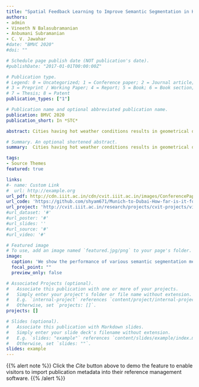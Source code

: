 ```yaml
---
title: "Spatial Feedback Learning to Improve Semantic Segmentation in Hot Weather (BMVC 2020)"
authors:
- admin
- Vineeth N Balasubramanian
- Anbumani Subramanian
- C. V. Jawahar
#date: "BMVC 2020"
#doi: ""

# Schedule page publish date (NOT publication's date).
#publishDate: "2017-01-01T00:00:00Z"

# Publication type.
# Legend: 0 = Uncategorized; 1 = Conference paper; 2 = Journal article;
# 3 = Preprint / Working Paper; 4 = Report; 5 = Book; 6 = Book section;
# 7 = Thesis; 8 = Patent
publication_types: ["1"]

# Publication name and optional abbreviated publication name.
publication: BMVC 2020
publication_short: In *STC*

abstract: Cities having hot weather conditions results in geometrical distortion, thereby adversely affecting the performance of semantic segmentation model. In this work, we study the problem of semantic segmentation model in adapting to such hot climate cities. This issue can be circumvented by collecting and annotating images in such weather conditions and training segmentation models on those images. But the task of semantically annotating images for every environment is painstaking and expensive. Hence, we propose a framework that improves the performance of semantic segmentation models without explicitly creating an annotated dataset for such adverse weather variations. Our framework consists of two parts, a restoration network to remove the geometrical distortions caused by hot weather and an adaptive segmentation network that is trained on an additional loss to adapt to the statistics of the ground-truth segmentation map. We train our framework on the Cityscapes dataset, which showed a total IoU gain of 12.707 over standard segmentation models. We also observe that the segmentation results obtained by our framework gave a significant improvement for small classes such as poles, person, and rider, which are essential and valuable for autonomous navigation based applications.

# Summary. An optional shortened abstract.
summary:  Cities having hot weather conditions results in geometrical distortion, thereby adversely affecting the performance of semantic segmentation model. In this work, we study the problem of semantic segmentation model in adapting to such hot climate cities.

tags:
- Source Themes
featured: true

links:
#- name: Custom Link
#  url: http://example.org
url_pdf: http://cdn.iiit.ac.in/cdn/cvit.iiit.ac.in/images/ConferencePapers/2020/Munich2Dubai-wacv.pdf
url_code: 'https://github.com/shyam671/Munich-to-Dubai-How-far-is-it-for-Semantic-Segmentation'
url_project: 'http://cvit.iiit.ac.in/research/projects/cvit-projects/vision-in-atmospheric-turbulence'
#url_dataset: '#'
#url_poster: '#'
#url_slides: ''
#url_source: '#'
#url_video: '#'

# Featured image
# To use, add an image named `featured.jpg/png` to your page's folder. 
image:
  caption: 'We show the performance of various semantic segmentation methods on a turbulent (hot weather condition) image. Our method clearly outperforms DeepLabV3 and Coral-DLV3 (DeepLabV3 trained on CORAL loss). We can notice that our approach removes the noisy segmentation output (can be seen on the segmentation output of roads) of Coral-DLV3 giving higher IoU and refined segmentation output.'
  focal_point: ""
  preview_only: false

# Associated Projects (optional).
#   Associate this publication with one or more of your projects.
#   Simply enter your project's folder or file name without extension.
#   E.g. `internal-project` references `content/project/internal-project/index.md`.
#   Otherwise, set `projects: []`.
projects: []

# Slides (optional).
#   Associate this publication with Markdown slides.
#   Simply enter your slide deck's filename without extension.
#   E.g. `slides: "example"` references `content/slides/example/index.md`.
#   Otherwise, set `slides: ""`.
slides: example
---
```


{{% alert note %}}
Click the *Cite* button above to demo the feature to enable visitors to import publication metadata into their reference management software.
{{% /alert %}}
